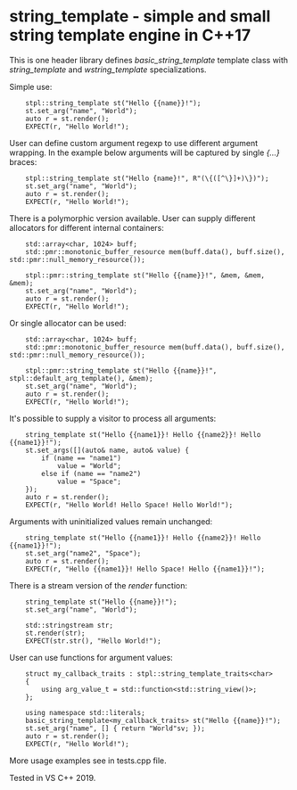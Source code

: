 # string_template - simple and small string template engine in C++17

This is one header library defines *basic_string_template* template class with *string_template* and *wstring_template* specializations.

Simple use:
```
	stpl::string_template st("Hello {{name}}!");
	st.set_arg("name", "World");
	auto r = st.render();
	EXPECT(r, "Hello World!");
```

User can define custom argument regexp to use different argument wrapping. In the example below arguments will be captured by single *{...}* braces:
```
	stpl::string_template st("Hello {name}!", R"(\{([^\}]+)\})");
	st.set_arg("name", "World");
	auto r = st.render();
	EXPECT(r, "Hello World!");
```

There is a polymorphic version available. User can supply different allocators for different internal containers:
```
	std::array<char, 1024> buff;
	std::pmr::monotonic_buffer_resource mem(buff.data(), buff.size(), std::pmr::null_memory_resource());

	stpl::pmr::string_template st("Hello {{name}}!", &mem, &mem, &mem);
	st.set_arg("name", "World");
	auto r = st.render();
	EXPECT(r, "Hello World!");
```

Or single allocator can be used:
```
	std::array<char, 1024> buff;
	std::pmr::monotonic_buffer_resource mem(buff.data(), buff.size(), std::pmr::null_memory_resource());

	stpl::pmr::string_template st("Hello {{name}}!", stpl::default_arg_template(), &mem);
	st.set_arg("name", "World");
	auto r = st.render();
	EXPECT(r, "Hello World!");
```

It's possible to supply a visitor to process all arguments:
```
	string_template st("Hello {{name1}}! Hello {{name2}}! Hello {{name1}}!");
	st.set_args([](auto& name, auto& value) {
		if (name == "name1")
			value = "World";
		else if (name == "name2")
			value = "Space";
	});
	auto r = st.render();
	EXPECT(r, "Hello World! Hello Space! Hello World!");
```

Arguments with uninitialized values remain unchanged:
```
	string_template st("Hello {{name1}}! Hello {{name2}}! Hello {{name1}}!");
	st.set_arg("name2", "Space");
	auto r = st.render();
	EXPECT(r, "Hello {{name1}}! Hello Space! Hello {{name1}}!");
```

There is a stream version of the *render* function:
```
	string_template st("Hello {{name}}!");
	st.set_arg("name", "World");

	std::stringstream str;
	st.render(str);
	EXPECT(str.str(), "Hello World!");
```

User can use functions for argument values:
```
	struct my_callback_traits : stpl::string_template_traits<char>
	{
		using arg_value_t = std::function<std::string_view()>;
	};

	using namespace std::literals;
	basic_string_template<my_callback_traits> st("Hello {{name}}!");
	st.set_arg("name", [] { return "World"sv; });
	auto r = st.render();
	EXPECT(r, "Hello World!");
```

More usage examples see in tests.cpp file.

Tested in VS C++ 2019.
